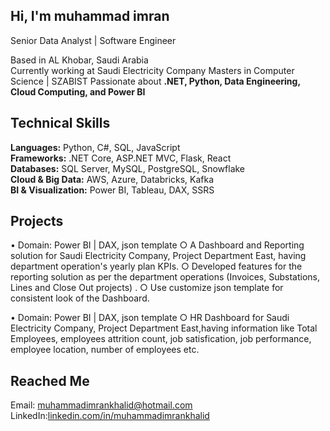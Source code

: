 ## Hi, I'm muhammad imran

Senior Data Analyst | Software Engineer  

Based in AL Khobar, Saudi Arabia  
Currently working at Saudi Electricity Company 
Masters in Computer Science | SZABIST 
Passionate about **.NET, Python, Data Engineering, Cloud Computing, and Power BI** 

## Technical Skills
**Languages:** Python, C#, SQL, JavaScript  
**Frameworks:** .NET Core, ASP.NET MVC, Flask, React  
**Databases:** SQL Server, MySQL, PostgreSQL, Snowflake  
**Cloud & Big Data:** AWS, Azure, Databricks, Kafka  
**BI & Visualization:** Power BI, Tableau, DAX, SSRS  

## **Projects**
• Domain: Power BI | DAX, json template
○ A Dashboard and Reporting solution for Saudi Electricity Company, Project Department East, having department operation's yearly plan KPIs.
○ Developed features for the reporting solution as per the department operations (Invoices, Substations, Lines and Close Out projects) .
○ Use customize json template for consistent look of the Dashboard.

• Domain: Power BI | DAX, json template
○ HR Dashboard for Saudi Electricity Company, Project Department East,having information like Total Employees, employees attrition count, job satisfication, job performance, employee location, number of employees etc.

##  **Reached Me**
Email: muhammadimrankhalid@hotmail.com  
LinkedIn:[linkedin.com/in/muhammadimrankhalid](https://linkedin.com/in/muhammadimrankhalid)  
 
